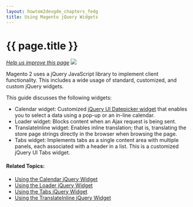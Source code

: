 ```yaml
---
layout: howtom2devgde_chapters_fedg
title: Using Magento jQuery Widgets
---
```

 
<h1 id="fedg_using-ui-lib">{{ page.title }}</h1>

<p><a href="{{ site.githuburl }}m2fedg/javascript/jquery-widgets-about.md" target="_blank"><em>Help us improve this page</em></a>&nbsp;<img src="{{ site.baseurl }}common/images/newWindow.gif"/></p>

Magento 2 uses a jQuery JavaScript library to implement client functionality. This includes a wide usage of standard, customized, and custom jQuery widgets. 

This guide discusses the following widgets:

*	Calendar widget: Customized <a href="http://api.jQueryui.com/datepicker/" target="_blank">jQuery UI Datepicker widget</a> that enables you to select a data using a pop-up or an in-line calendar. 
*	Loader widget: Blocks content when an Ajax request is being sent.
*	TranslateInline widget: Enables inline translation; that is, translating the store page strings directly in the browser when browsing the page.
*	Tabs widget: Implements tabs as a single content area with multiple panels, each associated with a header in a list. This is a customized jQuery UI Tabs widget.


#### Related Topics:

*	<a href="{{ site.gdeurl }}m2fedg/javascript/jquery-widget-calendar.html">Using the Calendar jQuery Widget</a>
*	<a href="{{ site.gdeurl }}m2fedg/javascript/jquery-widget-loader.html">Using the Loader jQuery Widget</a>
*	<a href="{{ site.gdeurl }}m2fedg/javascript/jquery-widget-tabs.html">Using the Tabs jQuery Widget</a>
*	<a href="{{ site.gdeurl }}m2fedg/javascript/jquery-widget-translate-inline.html">Using the TranslateInline jQuery Widget</a>


